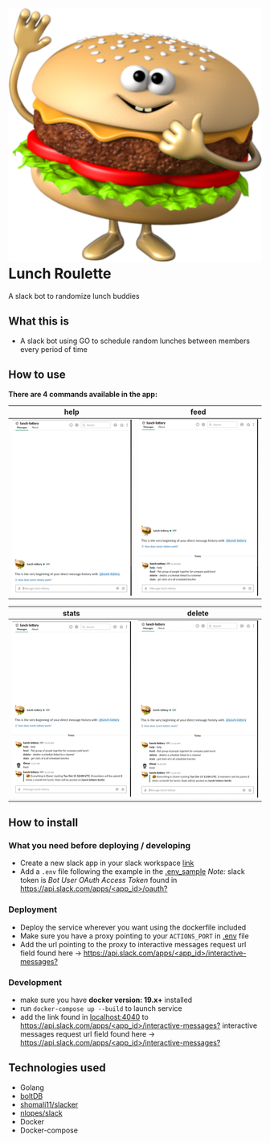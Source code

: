 # ![](./avatar.png?s=100) Lunch Roulette
A slack bot to randomize lunch buddies

## What this is
- A slack bot using GO to schedule random lunches between members every period of time

## How to use
**There are 4 commands available in the app:**

help | feed
--- | ---
![help](./screenshots/help.gif) | ![feed](./screenshots/feed.gif)

stats | delete
--- | ---
![stats](./screenshots/stats.gif) | ![delete](./screenshots/delete.gif)


## How to install
### What you need before deploying / developing
- Create a new slack app in your slack workspace [link](https://api.slack.com/apps)
- Add a `.env` file following the example in the [.env_sample](.env_sample) *Note:* slack token is *Bot User OAuth Access Token* found in [https://api.slack.com/apps/<app_id>/oauth?](https://api.slack.com/apps/<app_id>/oauth?)

### Deployment
- Deploy the service wherever you want using the dockerfile included
- Make sure you have a proxy pointing to your `ACTIONS_PORT` in [.env](env_sample) file
- Add the url pointing to the proxy to interactive messages request url field found here -> [https://api.slack.com/apps/<app_id>/interactive-messages?](https://api.slack.com/apps/<app_id>/interactive-messages?)


### Development
- make sure you have **docker version: 19.x+** installed
- run `docker-compose up --build` to launch service
- add the link found in [localhost:4040](http://localhost:4040) to [https://api.slack.com/apps/<app_id>/interactive-messages?](https://api.slack.com/apps/<app_id>/interactive-messages?) interactive messages request url field found here -> [https://api.slack.com/apps/<app_id>/interactive-messages?](https://api.slack.com/apps/<app_id>/interactive-messages?)


## Technologies used
- Golang
- [boltDB](https://github.com/boltdb/bolt)
- [shomali11/slacker](https://github.com/shomali11/slacker)
- [nlopes/slack](https://github.com/nlopes/slack)
- Docker
- Docker-compose